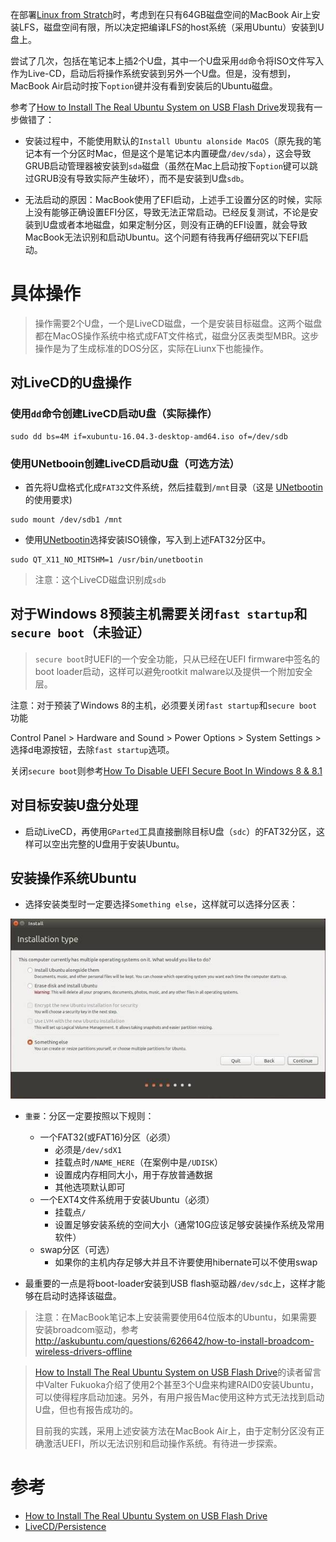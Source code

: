 在部署[Linux from Stratch](../../lfs/introduce)时，考虑到在只有64GB磁盘空间的MacBook Air上安装LFS，磁盘空间有限，所以决定把编译LFS的host系统（采用Ubuntu）安装到U盘上。

尝试了几次，包括在笔记本上插2个U盘，其中一个U盘采用`dd`命令将ISO文件写入作为Live-CD，启动后将操作系统安装到另外一个U盘。但是，没有想到，MacBook Air启动时按下`option`键并没有看到安装后的Ubuntu磁盘。

参考了[How to Install The Real Ubuntu System on USB Flash Drive](http://ubuntuhandbook.org/index.php/2014/11/install-real-ubuntu-os-usb-drive/)发现我有一步做错了：

* 安装过程中，不能使用默认的`Install Ubuntu alonside MacOS`（原先我的笔记本有一个分区时Mac，但是这个是笔记本内置硬盘`/dev/sda`），这会导致GRUB启动管理器被安装到`sda`磁盘（虽然在Mac上启动按下`option`键可以跳过GRUB没有导致实际产生破坏），而不是安装到U盘`sdb`。

* 无法启动的原因：MacBook使用了EFI启动，上述手工设置分区的时候，实际上没有能够正确设置EFI分区，导致无法正常启动。已经反复测试，不论是安装到U盘或者本地磁盘，如果定制分区，则没有正确的EFI设置，就会导致MacBook无法识别和启动Ubuntu。这个问题有待我再仔细研究以下EFI启动。

# 具体操作

> 操作需要2个U盘，一个是LiveCD磁盘，一个是安装目标磁盘。这两个磁盘都在MacOS操作系统中格式成FAT文件格式，磁盘分区表类型MBR。这步操作是为了生成标准的DOS分区，实际在Liunx下也能操作。

## 对LiveCD的U盘操作

### 使用`dd`命令创建LiveCD启动U盘（实际操作）

```
sudo dd bs=4M if=xubuntu-16.04.3-desktop-amd64.iso of=/dev/sdb
```

### 使用UNetbooin创建LiveCD启动U盘（可选方法）

* 首先将U盘格式化成`FAT32`文件系统，然后挂载到`/mnt`目录（这是 [UNetbootin](http://unetbootin.github.io/) 的使用要求)

```
sudo mount /dev/sdb1 /mnt
```

* 使用[UNetbootin](http://unetbootin.github.io/)选择安装ISO镜像，写入到上述FAT32分区中。

```
sudo QT_X11_NO_MITSHM=1 /usr/bin/unetbootin
```

> 注意：这个LiveCD磁盘识别成`sdb`

## 对于Windows 8预装主机需要关闭`fast startup`和`secure boot`（未验证）

> `secure boot`时UEFI的一个安全功能，只从已经在UEFI firmware中签名的boot loader启动，这样可以避免rootkit malware以及提供一个附加安全层。

注意：对于预装了Windows 8的主机，必须要关闭`fast startup`和`secure boot`功能

Control Panel > Hardware and Sound > Power Options > System Settings > 选择d电源按钮，去除`fast startup`选项。

关闭`secure boot`则参考[How To Disable UEFI Secure Boot In Windows 8 & 8.1](https://itsfoss.com/disable-uefi-secure-boot-in-windows-8/)

## 对目标安装U盘分处理

* 启动LiveCD，再使用`GParted`工具直接删除目标U盘（`sdc`）的FAT32分区，这样可以空出完整的U盘用于安装Ubuntu。

## 安装操作系统Ubuntu

* 选择安装类型时一定要选择`Something else`，这样就可以选择分区表：

![分区类型](../../../../img/os/linux/ubuntu/install/something-else.jpg)

* `重要`：分区一定要按照以下规则：
  * 一个FAT32(或FAT16)分区（必须）
    * 必须是`/dev/sdX1`
    * 挂载点时`/NAME_HERE`（在案例中是`/UDISK`）
    * 设置成内存相同大小，用于存放普通数据
    * 其他选项默认即可
  * 一个EXT4文件系统用于安装Ubuntu（必须）
    * 挂载点`/`
    * 设置足够安装系统的空间大小（通常10G应该足够安装操作系统及常用软件）
  * swap分区（可选）
    * 如果你的主机内存足够大并且不许要使用hibernate可以不使用swap

* 最重要的一点是将boot-loader安装到USB flash驱动器`/dev/sdc`上，这样才能够在启动时选择该磁盘。

> 注意：在MacBook笔记本上安装需要使用64位版本的Ubuntu，如果需要安装broadcom驱动，参考 http://askubuntu.com/questions/626642/how-to-install-broadcom-wireless-drivers-offline

> [How to Install The Real Ubuntu System on USB Flash Drive](http://ubuntuhandbook.org/index.php/2014/11/install-real-ubuntu-os-usb-drive/)的读者留言中Valter Fukuoka介绍了使用2个甚至3个U盘来构建RAID0安装Ubuntu，可以使得程序启动加速。另外，有用户报告Mac使用这种方式无法找到启动U盘，但也有报告成功的。
>
> 目前我的实践，采用上述安装方法在MacBook Air上，由于定制分区没有正确激活UEFI，所以无法识别和启动操作系统。有待进一步探索。

# 参考

* [How to Install The Real Ubuntu System on USB Flash Drive](http://ubuntuhandbook.org/index.php/2014/11/install-real-ubuntu-os-usb-drive/)
* [ LiveCD/Persistence](https://help.ubuntu.com/community/LiveCD/Persistence)
